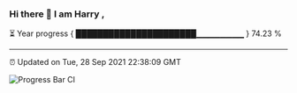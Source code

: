 ### Hi there 👋 I am Harry , 

⏳ Year progress { ██████████████████████▁▁▁▁▁▁▁▁ } 74.23 %

---

⏰ Updated on Tue, 28 Sep 2021 22:38:09 GMT

![Progress Bar CI](https://github.com/duykhang68/duykhang68/workflows/Progress%20Bar%20CI/badge.svg)
